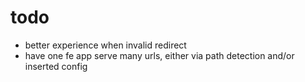# todo

- better experience when invalid redirect
- have one fe app serve many urls, either via path detection and/or inserted config
